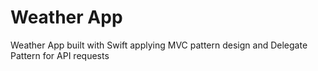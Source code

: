 # Weather App

Weather App built with Swift applying MVC pattern design and Delegate Pattern for API requests
